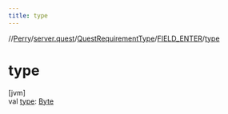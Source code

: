 ```yaml
---
title: type
---
```

//[Perry](../../../../index.html)/[server.quest](../../index.html)/[QuestRequirementType](../index.html)/[FIELD_ENTER](index.html)/[type](type.html)



# type



[jvm]\
val [type](type.html): [Byte](https://kotlinlang.org/api/latest/jvm/stdlib/kotlin/-byte/index.html)




